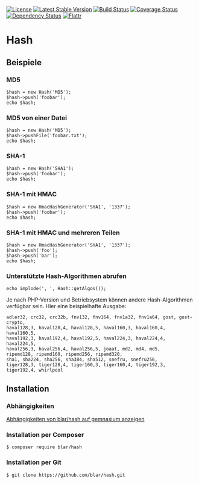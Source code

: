 [![License](https://poser.pugx.org/blar/hash/license)](https://packagist.org/packages/blar/hash)
[![Latest Stable Version](https://poser.pugx.org/blar/hash/v/stable)](https://packagist.org/packages/blar/hash)
[![Build Status](https://travis-ci.org/blar/hash.svg?branch=master)](https://travis-ci.org/blar/hash)
[![Coverage Status](https://coveralls.io/repos/blar/hash/badge.svg?branch=master)](https://coveralls.io/r/blar/hash?branch=master)
[![Dependency Status](https://gemnasium.com/blar/hash.svg)](https://gemnasium.com/blar/hash)
[![Flattr](https://button.flattr.com/flattr-badge-large.png)](https://flattr.com/submit/auto?user_id=Blar&url=https%3A%2F%2Fgithub.com%2Fblar%2Fhash)

# Hash

## Beispiele

### MD5

    $hash = new Hash('MD5');
    $hash->push('foobar');
    echo $hash;

### MD5 von einer Datei

    $hash = new Hash('MD5');
    $hash->pushFile('foobar.txt');
    echo $hash;

### SHA-1

    $hash = new Hash('SHA1');
    $hash->push('foobar');
    echo $hash;

### SHA-1 mit HMAC

    $hash = new HmacHashGenerator('SHA1', '1337');
    $hash->push('foobar');
    echo $hash;

### SHA-1 mit HMAC und mehreren Teilen

    $hash = new HmacHashGenerator('SHA1', '1337');
    $hash->push('foo');
    $hash->push('bar');
    echo $hash;

### Unterstützte Hash-Algorithmen abrufen

    echo implode(', ', Hash::getAlgos());

Je nach PHP-Version und Betriebsystem können andere Hash-Algorithmen verfügbar sein. Hier eine beispielhafte Ausgabe:

    adler32, crc32, crc32b, fnv132, fnv164, fnv1a32, fnv1a64, gost, gost-crypto,
    haval128,3, haval128,4, haval128,5, haval160,3, haval160,4, haval160,5,
    haval192,3, haval192,4, haval192,5, haval224,3, haval224,4, haval224,5,
    haval256,3, haval256,4, haval256,5, joaat, md2, md4, md5,
    ripemd128, ripemd160, ripemd256, ripemd320,
    sha1, sha224, sha256, sha384, sha512, snefru, snefru256,
    tiger128,3, tiger128,4, tiger160,3, tiger160,4, tiger192,3, tiger192,4, whirlpool

## Installation

### Abhängigkeiten

[Abhängigkeiten von blar/hash auf gemnasium anzeigen](https://gemnasium.com/blar/hash)

### Installation per Composer

    $ composer require blar/hash

### Installation per Git

    $ git clone https://github.com/blar/hash.git
